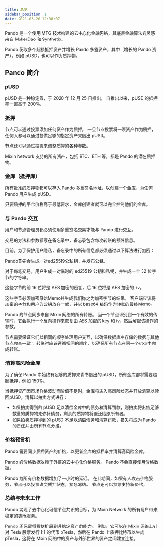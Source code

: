 ```yaml
---
title: 总览
sidebar_position: 1
date: 2021-03-20 12:38:07
---
```


Pando 是一个使用 MTG 技术构建的去中心化金融网络，其底层金融算法的灵感来自 [MakerDao](https://makerdao.com) 和 Synthetix。

Pando 获取多个超额抵押资产并增长 Pando 多签资产，其中（增长的 Pando 资产），例如 pUSD，也可以作为质押物。

## Pando 简介

### pUSD

pUSD 是一种稳定币，于 2020 年 12 月 25 日推出。 自推出以来，pUSD 的抵押率一直高于 200%。

### 抵押

节点可以通过投票添加任何资产作为质押。 一旦节点投票将一项资产作为质押，任何人都可以通过提供足够的指定资产来借出 pUSD。

节点还可以通过投票来调整质押的各种参数。

Mixin Network 支持的所有资产，包括 BTC、ETH 等，都是 Pando 的潜在质押物。

### 金库（抵押库）

所有批准的质押物都可以存入 Pando 多重签名地址，以创建一个金库，为任何 Pando 用户生成 pUSD。

只要质押的平仓价格高于最低要求，金库创建者就可以完全控制他们的金库。

### 与 Pando 交互

用户和节点管理员都必须使用多重签名交易才能与 Pando 进行交互。

交易的方法和参数都写在备忘录中，备忘录包含每次转账的额外信息。

目前，为了保护用户隐私，备忘录中的所有信息都必须通过以下算法进行加密：

Pando首先会生成一对ed25519公私钥，并发布公钥。

对于每笔交易，用户生成一对临时的 ed25519 公钥和私钥，并生成一个 32 位字节的字符串。

这些字节的前 16 位将是 AES 加密的密钥，后 16 位将是 AES 加密的 `iv`。

这些字节必须加密原始Memo并生成我们称之为加密字节的结果。 客户端应该将加密的字节和用户的公钥放在一起，并以 base64 编码作为转账的最终Memo。

Pando 的节点同步来自 Mixin 网络的所有转账。 当一个节点识别到一个有效的传输时，它会执行一个反向操作来恢复由 AES 加密的 key 和 iv，然后解密该操作的参数。

节点需要保证它们以相同的顺序处理用户交互，以确保数据库中存储的数据与其他节点完全一致； 转账时应该遵循相同的顺序，以确保所有节点在同一个utxo中完成转账。

### 清算高风险金库

为了确保 Pando 中始终有足够的质押来背书借出的 pUSD，所有金库都将需要超额抵押，例如 150%。

当抵押资产因市场价格波动而价值不足时，金库将进入高风险状态并开放清算以赎回pUSD。清算以拍卖方式进行：

- 如果拍卖得到的 pUSD 足以清偿金库中的债务和清算罚款，则拍卖将出售足够数量的质押物来弥补债务，剩余的质押物将退还给原所有者。
- 如果拍卖质押得到的 pUSD 不足以清偿债务和清算罚款，损失将成为 Pando 的责任并由所有节点分担。

### 价格预言机

Pando 需要同步质押资产的价格，以更新金库的抵押率并清算高风险金库。

Pando 的价格数据依赖于外部的去中心化价格服务。 Pando 不会直接使用价格数据。

Pando 为所有价格数据增加了一小时的延迟。 在此期间，如果有人攻击价格服务，节点可以投票改变质押状态，紧急冻结。 节点还可以投票支持新价格。

### 总结与未来工作

Pando 实现了去中心化可信节点共识的目标，为 Mixin Network 的所有用户带来稳定的铸币服务。

Pando 还保留将贷款扩展到非稳定资产的能力。 例如，它可以在 Mixin 网络上针对 Tesla 股票发行 1:1 的代币 pTesla，然后在 Pando 上质押比特币以生成 pTesla，这将在 Mixin 网络中的资产与外部世界的资产之间建立连接。
